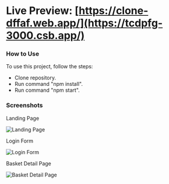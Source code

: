 # Live Preview: [https://clone-dffaf.web.app/](https://tcdpfg-3000.csb.app/)

### How to Use

To use this project, follow the steps:
 - Clone repository.
 - Run command "npm install".
 - Run command "npm start".

### Screenshots

Landing Page

![Landing Page](https://github.com/Fatima-Mujahid/amazon-clone-frontend/blob/main/Resources/a1.png)

Login Form

![Login Form](https://github.com/Fatima-Mujahid/amazon-clone-frontend/blob/main/Resources/a2.png)

Basket Detail Page

![Basket Detail Page](https://github.com/Fatima-Mujahid/amazon-clone-frontend/blob/main/Resources/a3.png)
